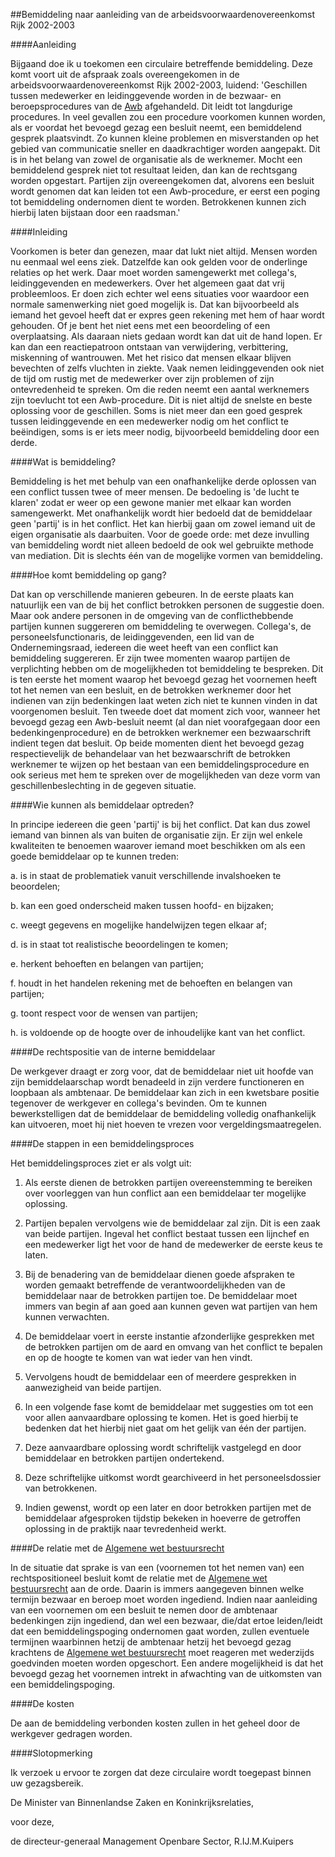 <meta http-equiv='Content-Type' content='text/html; charset=utf-8' />

##Bemiddeling naar aanleiding van de arbeidsvoorwaardenovereenkomst Rijk 2002-2003

####Aanleiding

Bijgaand doe ik u toekomen een circulaire betreffende bemiddeling. Deze komt voort uit de afspraak zoals overeengekomen in de arbeidsvoorwaardenovereenkomst Rijk 2002-2003, luidend: 'Geschillen tussen medewerker en leidinggevende worden in de bezwaar- en beroepsprocedures van de [Awb](../../../../../../../../../../wet/algemene/wet/bestuursrecht/BWBR0005537/README.md) afgehandeld. Dit leidt tot langdurige procedures. In veel gevallen zou een procedure voorkomen kunnen worden, als er voordat het bevoegd gezag een besluit neemt, een bemiddelend gesprek plaatsvindt. Zo kunnen kleine problemen en misverstanden op het gebied van communicatie sneller en daadkrachtiger worden aangepakt. Dit is in het belang van zowel de organisatie als de werknemer. Mocht een bemiddelend gesprek niet tot resultaat leiden, dan kan de rechtsgang worden opgestart. Partijen zijn overeengekomen dat, alvorens een besluit wordt genomen dat kan leiden tot een Awb-procedure, er eerst een poging tot bemiddeling ondernomen dient te worden. Betrokkenen kunnen zich hierbij laten bijstaan door een raadsman.'    

####Inleiding

Voorkomen is beter dan genezen, maar dat lukt niet altijd. Mensen worden nu eenmaal wel eens ziek. Datzelfde kan ook gelden voor de onderlinge relaties op het werk. Daar moet worden samengewerkt met collega's, leidinggevenden en medewerkers. Over het algemeen gaat dat vrij probleemloos. Er doen zich echter wel eens situaties voor waardoor een normale samenwerking niet goed mogelijk is. Dat kan bijvoorbeeld als iemand het gevoel heeft dat er expres geen rekening met hem of haar wordt gehouden. Of je bent het niet eens met een beoordeling of een overplaatsing. Als daaraan niets gedaan wordt kan dat uit de hand lopen. Er kan dan een reactiepatroon ontstaan van verwijdering, verbittering, miskenning of wantrouwen. Met het risico dat mensen elkaar blijven bevechten of zelfs vluchten in ziekte. Vaak nemen leidinggevenden ook niet de tijd om rustig met de medewerker over zijn problemen of zijn ontevredenheid te spreken. Om die reden neemt een aantal werknemers zijn toevlucht tot een Awb-procedure. Dit is niet altijd de snelste en beste oplossing voor de geschillen. Soms is niet meer dan een goed gesprek tussen leidinggevende en een medewerker nodig om het conflict te beëindigen, soms is er iets meer nodig, bijvoorbeeld bemiddeling door een derde.    

####Wat is bemiddeling?

Bemiddeling is het met behulp van een onafhankelijke derde oplossen van een conflict tussen twee of meer mensen. De bedoeling is 'de lucht te klaren' zodat er weer op een gewone manier met elkaar kan worden samengewerkt. Met onafhankelijk wordt hier bedoeld dat de bemiddelaar geen 'partij' is in het conflict. Het kan hierbij gaan om zowel iemand uit de eigen organisatie als daarbuiten. Voor de goede orde: met deze invulling van bemiddeling wordt niet alleen bedoeld de ook wel gebruikte methode van mediation. Dit is slechts één van de mogelijke vormen van bemiddeling.    

####Hoe komt bemiddeling op gang?

Dat kan op verschillende manieren gebeuren. In de eerste plaats kan natuurlijk een van de bij het conflict betrokken personen de suggestie doen. Maar ook andere personen in de omgeving van de conflicthebbende partijen kunnen suggereren om bemiddeling te overwegen. Collega's, de personeelsfunctionaris, de leidinggevenden, een lid van de Ondernemingsraad, iedereen die weet heeft van een conflict kan bemiddeling suggereren. Er zijn twee momenten waarop partijen de verplichting hebben om de mogelijkheden tot bemiddeling te bespreken. Dit is ten eerste het moment waarop het bevoegd gezag het voornemen heeft tot het nemen van een besluit, en de betrokken werknemer door het indienen van zijn bedenkingen laat weten zich niet te kunnen vinden in dat voorgenomen besluit. Ten tweede doet dat moment zich voor, wanneer het bevoegd gezag een Awb-besluit neemt (al dan niet voorafgegaan door een bedenkingenprocedure) en de betrokken werknemer een bezwaarschrift indient tegen dat besluit. Op beide momenten dient het bevoegd gezag respectievelijk de behandelaar van het bezwaarschrift de betrokken werknemer te wijzen op het bestaan van een bemiddelingsprocedure en ook serieus met hem te spreken over de mogelijkheden van deze vorm van geschillenbeslechting in de gegeven situatie.    

####Wie kunnen als bemiddelaar optreden?

In principe iedereen die geen 'partij' is bij het conflict. Dat kan dus zowel iemand van binnen als van buiten de organisatie zijn. Er zijn wel enkele kwaliteiten te benoemen waarover iemand moet beschikken om als een goede bemiddelaar op te kunnen treden: 

a. is in staat de problematiek vanuit verschillende invalshoeken te beoordelen;  

b. kan een goed onderscheid maken tussen hoofd- en bijzaken;  

c. weegt gegevens en mogelijke handelwijzen tegen elkaar af;  

d. is in staat tot realistische beoordelingen te komen;  

e. herkent behoeften en belangen van partijen;  

f. houdt in het handelen rekening met de behoeften en belangen van partijen;  

g. toont respect voor de wensen van partijen;  

h. is voldoende op de hoogte over de inhoudelijke kant van het conflict.      

####De rechtspositie van de interne bemiddelaar

De werkgever draagt er zorg voor, dat de bemiddelaar niet uit hoofde van zijn bemiddelaarschap wordt benadeeld in zijn verdere functioneren en loopbaan als ambtenaar. De bemiddelaar kan zich in een kwetsbare positie tegenover de werkgever en collega's bevinden. Om te kunnen bewerkstelligen dat de bemiddelaar de bemiddeling volledig onafhankelijk kan uitvoeren, moet hij niet hoeven te vrezen voor vergeldingsmaatregelen.    

####De stappen in een bemiddelingsproces

Het bemiddelingsproces ziet er als volgt uit: 

1. Als eerste dienen de betrokken partijen overeenstemming te bereiken over voorleggen van hun conflict aan een bemiddelaar ter mogelijke oplossing.  

2. Partijen bepalen vervolgens wie de bemiddelaar zal zijn. Dit is een zaak van beide partijen. Ingeval het conflict bestaat tussen een lijnchef en een medewerker ligt het voor de hand de medewerker de eerste keus te laten.  

3. Bij de benadering van de bemiddelaar dienen goede afspraken te worden gemaakt betreffende de verantwoordelijkheden van de bemiddelaar naar de betrokken partijen toe. De bemiddelaar moet immers van begin af aan goed aan kunnen geven wat partijen van hem kunnen verwachten.  

4. De bemiddelaar voert in eerste instantie afzonderlijke gesprekken met de betrokken partijen om de aard en omvang van het conflict te bepalen en op de hoogte te komen van wat ieder van hen vindt.  

5. Vervolgens houdt de bemiddelaar een of meerdere gesprekken in aanwezigheid van beide partijen.  

6. In een volgende fase komt de bemiddelaar met suggesties om tot een voor allen aanvaardbare oplossing te komen. Het is goed hierbij te bedenken dat het hierbij niet gaat om het gelijk van één der partijen.  

7. Deze aanvaardbare oplossing wordt schriftelijk vastgelegd en door bemiddelaar en betrokken partijen ondertekend.  

8. Deze schriftelijke uitkomst wordt gearchiveerd in het personeelsdossier van betrokkenen.  

9. Indien gewenst, wordt op een later en door betrokken partijen met de bemiddelaar afgesproken tijdstip bekeken in hoeverre de getroffen oplossing in de praktijk naar tevredenheid werkt.      

####De relatie met de [Algemene wet bestuursrecht](../../../../../../../../../../wet/algemene/wet/bestuursrecht/BWBR0005537/README.md)

In de situatie dat sprake is van een (voornemen tot het nemen van) een rechtspositioneel besluit komt de relatie met de [Algemene wet bestuursrecht](../../../../../../../../../../wet/algemene/wet/bestuursrecht/BWBR0005537/README.md) aan de orde. Daarin is immers aangegeven binnen welke termijn bezwaar en beroep moet worden ingediend. Indien naar aanleiding van een voornemen om een besluit te nemen door de ambtenaar bedenkingen zijn ingediend, dan wel een bezwaar, die/dat ertoe leiden/leidt dat een bemiddelingspoging ondernomen gaat worden, zullen eventuele termijnen waarbinnen hetzij de ambtenaar hetzij het bevoegd gezag krachtens de [Algemene wet bestuursrecht](../../../../../../../../../../wet/algemene/wet/bestuursrecht/BWBR0005537/README.md) moet reageren met wederzijds goedvinden moeten worden opgeschort. Een andere mogelijkheid is dat het bevoegd gezag het voornemen intrekt in afwachting van de uitkomsten van een bemiddelingspoging.    

####De kosten

De aan de bemiddeling verbonden kosten zullen in het geheel door de werkgever gedragen worden.    

####Slotopmerking

Ik verzoek u ervoor te zorgen dat deze circulaire wordt toegepast binnen uw gezagsbereik.     

De 
Minister van Binnenlandse Zaken en Koninkrijksrelaties, 

voor deze,  

de 
directeur-generaal Management Openbare Sector, 
R.IJ.M.Kuipers   
